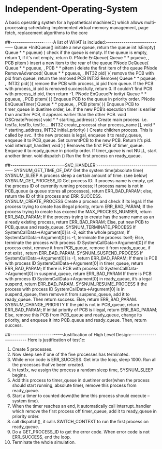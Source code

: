 Independent-Operating-System
============================

A basic operating system for a hypothetical machine(C) which allows multi-processing scheduling
Implemented virtual memory management, page fetch, replacement algorithms to the core


##----------------------A list of WHAT is included:------------------------------
Queue *InitQueue()
initiate a new queue, return the queue
int IsEmpty( Queue * * pqueue) )
check if the queue is empty. If the queue is empty, return 1, if it's not empty, return 0.
PNode EnQueue( Queue * * pqueue, , PCB pitem )
insert a new item to the rear of the queue
PNode DeQueue( Queue * * pqueue, , PCB * * pitem )
delete the first item of the queue
PNode RemoveAdvanced( Queue * * pqueue, , INT32 pid{ ){
remove the PCB with pid from queue, return the removed PCB
INT32 Remove( Queue * * pqueue, , INT32 pid{ ){
remove the PCB with process_id pid from queue.
If the PCB with process_id pid is removed successfully, return 0.
If couldn’t find PCB with process_id pid, then return -1.
PNode EnQueuePr iority( Queue * * pqueue, , PCB pitem{ ){
Enqueue PCB to the queue in priority order.
PNode EnQueueTimer( Queue * * pqueue, , PCB pitem{ ){
Enqueue PCB to timer_queue in duetime order, i.e. if the new PCB’s execution timer is earlier than
another PCB, it appears earlier than the other PCB.
void OSCreateProcess( void * * starting_address) )
Create main process. i.e. test1a, test1b, test1c….
INT32 create_process( char process_name [],  void * * starting_address,  INT32
initial_priority) )
Create children process. This is called by svc.
if the new process is legal, enqueue it to ready_queue, enqueue it to PCB_queue.
Set currentPCB to the new PCB.
Return it’s pid.
void interrupt_handler(  void ) )
Removes the first PCB of timer_queue. Enqueue it to ready_queue in priority order.
If timer_queue is not NULL, start another timer.
void dispatch ()
Run the first process on ready_queue.






##----------------------------SVC_HANDLER:-----------------------------------
SYSNUM_GET_TIME_OF_DAY
Get the system time(absolute time)
SYSNUM_SLEEP
A process sleep a certain amount of time. (see below)
SYSNUM_GET_PROCESS_ID
Get process ID.
If process name is empty, get the process ID of currently running process;
If process name is not in PCB_queue (a queue stores all processes), return ERR_BAD_PARAM;
else, return the ID of this process and ERR_SUCCESS.
SYSNUM_CREATE_PROCESS
Create a process and check if its legal:
If the process trying to create has illegal priority, return ERR_BAD_PARAM;
If the process trying to create has exceed the MAX_PROCESS_NUMBER, return ERR_BAD_PARAM;
If the process trying to create has the same name as an already existing process, return
ERR_BAD_PARAM;
Else, put new PCB to PCB_queue and ready_queue.
SYSNUM_TERMINATE_PROCESS
If SystemCallData->Argument[0] is -2, exit the whole program;
If SystemCallData->Argument[0] is -1, terminate the process itself;
Else, terminate the process with process ID SystemCallData->Argument[0] if the process exist,
remove it from PCB_queue, remove it from ready_queue, if not exist , return ERR_BAD_PARAM.
SYSNUM_SUSPEND_PROCESS
If SystemCallData->Argument[0] is -1, return ERR_BAD_PARAM;
If there is PCB with process ID SystemCallData->Argument[0] in timer_queue, return
ERR_BAD_PARAM;
If there is PCB with process ID SystemCallData->Argument[0] in suspend_queue, return
ERR_BAD_PARAM
If there is PCB with process ID SystemCallData->Argument[0] in ready_queue, it’s a legal suspend,
return ERR_BAD_PARAM.
SYSNUM_RESUME_PROCESS
If the process with process ID SystemCallData->Argument[0] is in suspend_queue, then remove it
from suspend_queue, add it to ready_queue. Then return success.
Else, return ERR_BAD_PARAM.
SYSNUM_CHANGE_PRIORITY
If the pid is not in PCB_queue, return ERR_BAD_PARAM;
If initial priority of PCB is illegal, return ERR_BAD_PARAM;
Else, remove this PCB from PCB_queue and ready_queue, change its priority, and enqueue it into
PCB_queue and ready_queue. Then, return success.





##---------------------------Justification of High Level Design:------------------------
Here is justification of test1c:
1. Create 5 processes.
2. Now sleep see if one of the five processes has terminated.
3. While error code is ERR_SUCCESS. Get into the loop, sleep 1000. Run all the processes that’ve
been created.
4. In test1x, we assign the process a random sleep time, SYSNUM_SLEEP begins.
5. Add this process to timer_queue in duetimer order(when the process should start running,
absolute time), remove this process from ready_queue.
6. Start a timer to counted down(the time this process should execute – system time).
7. When the timer reaches an end, it automatically call interrupt_handler which remove the first
process off timer_queue, add it to ready_queue in priority order.
8. call dispatch(), it calls SWITCH_CONTEXT to run the first process on ready_queue.
9. Do a GET_PROCESS_ID to get the error code. When error code is not ERR_SUCCESS, end the
loop.
10. Terminate the whole simulation.
